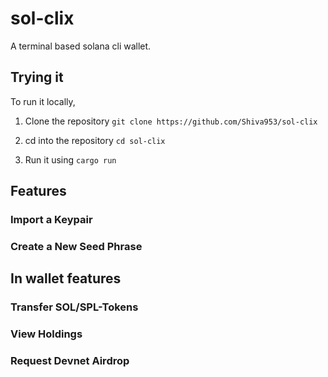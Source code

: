 # sol-clix
A terminal based solana cli wallet.

## Trying it
To run it locally,

1. Clone the repository
   `git clone https://github.com/Shiva953/sol-clix`

2. cd into the repository
   `cd sol-clix`

3. Run it using `cargo run`


## Features

### Import a Keypair

### Create a New Seed Phrase

## In wallet features

### Transfer SOL/SPL-Tokens
### View Holdings
### Request Devnet Airdrop
